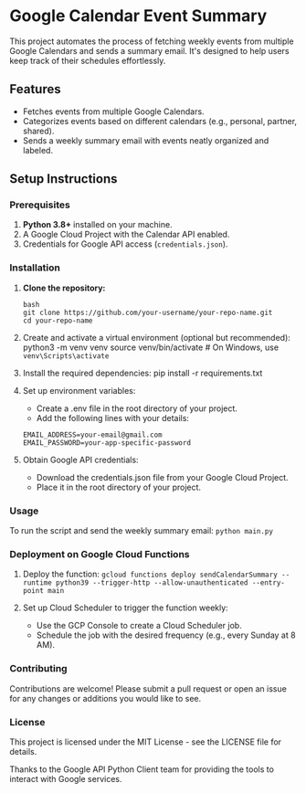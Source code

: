 # Google Calendar Event Summary

This project automates the process of fetching weekly events from multiple Google Calendars and sends a summary email. It's designed to help users keep track of their schedules effortlessly.

## Features

- Fetches events from multiple Google Calendars.
- Categorizes events based on different calendars (e.g., personal, partner, shared).
- Sends a weekly summary email with events neatly organized and labeled.

## Setup Instructions

### Prerequisites

1. **Python 3.8+** installed on your machine.
2. A Google Cloud Project with the Calendar API enabled.
3. Credentials for Google API access (`credentials.json`).

### Installation

1. **Clone the repository:**
   ```
   bash
   git clone https://github.com/your-username/your-repo-name.git
   cd your-repo-name

2. Create and activate a virtual environment (optional but recommended):
python3 -m venv venv
source venv/bin/activate  # On Windows, use `venv\Scripts\activate`

3. Install the required dependencies:
pip install -r requirements.txt

4. Set up environment variables:
   * Create a .env file in the root directory of your project.
   * Add the following lines with your details:
    ```
    EMAIL_ADDRESS=your-email@gmail.com
    EMAIL_PASSWORD=your-app-specific-password
    ```

5. Obtain Google API credentials:
   * Download the credentials.json file from your Google Cloud Project.
   * Place it in the root directory of your project.

### Usage
To run the script and send the weekly summary email:
```python main.py```

### Deployment on Google Cloud Functions
1. Deploy the function:
```gcloud functions deploy sendCalendarSummary --runtime python39 --trigger-http --allow-unauthenticated --entry-point main```

2. Set up Cloud Scheduler to trigger the function weekly:
   * Use the GCP Console to create a Cloud Scheduler job.
   * Schedule the job with the desired frequency (e.g., every Sunday at 8 AM).

### Contributing
Contributions are welcome! Please submit a pull request or open an issue for any changes or additions you would like to see.

### License
This project is licensed under the MIT License - see the LICENSE file for details.

Thanks to the Google API Python Client team for providing the tools to interact with Google services.
